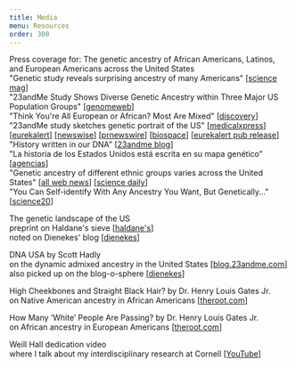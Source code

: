 ```yaml
---
title: Media
menu: Resources
order: 300
---
```

<span class="title">Press coverage for: The genetic ancestry of African Americans, Latinos, and European Americans across the United States</span>
<br/>"Genetic study reveals surprising ancestry of many Americans" [[science mag](http://news.sciencemag.org/biology/2014/12/genetic-study-reveals-surprising-ancestry-many-americans)]
<br/>"23andMe Study Shows Diverse Genetic Ancestry within Three Major US Population Groups" [[genomeweb](https://www.genomeweb.com/genetic-research/23andme-study-shows-diverse-genetic-ancestry-within-three-major-us-population)]
<br/>"Think You're All European or African? Most Are Mixed" [[discovery][discovery]]
<br/>"23andMe study sketches genetic portrait of the US" [[medicalxpress][medicalxpress]] [[eurekalert][eurekalert]] [[newswise][newswise]] [[prnewswire][prnewswire]] [[biospace][biospace]] [[eurekalert pub release][eurekalertpub]]
<br/>"History written in our DNA" [[23andme blog][23andmeblog]]
<br/>"La historia de los Estados Unidos está escrita en su mapa genético" [[agencias](http://www.agenciasinc.es/Noticias/La-historia-de-los-Estados-Unidos-esta-escrita-en-su-mapa-genetico)]
<br/>"Genetic ancestry of different ethnic groups varies across the United States" [[all web news](http://www.allwebsolutions.net/science-technology/genetic-ancestry-of-different-ethnic-groups-varies-across-the-united-states/)] [[science daily](http://www.sciencedaily.com/releases/2014/12/141218131409.htm)]
<br/>"You Can Self-identify With Any Ancestry You Want, But Genetically..." [[science20](http://www.science20.com/news_articles/you_can_selfidentify_with_any_ancestry_you_want_but_genetically-151564)]

<span class="title">The genetic landscape of the US</span>
<br/>preprint on Haldane's sieve [[haldane's][haldanes]]
<br/>noted on Dienekes' blog [[dienekes][dienekes2]]

<span class="title">DNA USA</span> 
by Scott Hadly
<br/>on the dynamic admixed ancestry in the United States [[blog.23andme.com][23andme]]
<br/>also picked up on the blog-o-sphere [[dienekes][dienekes]]

<span class="title">High Cheekbones and Straight Black Hair?</span> 
by Dr. Henry Louis Gates Jr.
<br/>on Native American ancestry in African Americans [[theroot.com][theroot-2014-04]]

<span class="title">How Many ‘White’ People Are Passing?</span> 
by Dr. Henry Louis Gates Jr.
<br/>on African ancestry in European Americans [[theroot.com][theroot-2014-03]]

<span class="title">Weill Hall dedication video</span>
<br/>where I talk about my interdisciplinary research at Cornell [[YouTube][weill]]

[23andmeblog]: http://blog.23andme.com/23andme-research/history-written-in-our-dna/
[eurekalertpub]: http://www.eurekalert.org/pub_releases/2014-12/cp-gao121114.php
[eurekalert]: http://www.eurekalert.org/pub_releases/2014-12/epr-2ss121814.php
[prnewswire]: http://www.prnewswire.com/news-releases/23andme-study-sketches-genetic-portrait-of-the-united-states-300011931.html
[biospace]: http://www.biospace.com/news_story.aspx?StoryID=358782&full=1
[newswise]: http://www.newswise.com/articles/23andme-study-sketches-genetic-portrait-of-the-united-states
[medicalxpress]: http://medicalxpress.com/news/2014-12-23andme-genetic-portrait.html
[discovery]: http://news.discovery.com/human/genetics/think-youre-all-european-or-african-most-are-mixed-141218.htm
[dienekes2]: http://dienekes.blogspot.com/2014/09/23andme-mega-study-on-different.html
[haldanes]: http://haldanessieve.org/2014/09/19/the-genetic-ancestry-of-african-latino-and-european-americans-across-the-united-states/
[weill]: http://www.youtube.com/watch?v=J3uwNFtblxs
[theroot-2014-04]: http://www.theroot.com/articles/history/2014/04/why_most_black_people_aren_t_part_indian.html
[theroot-2014-03]: http://www.theroot.com/articles/history/2014/03/how_many_white_people_have_hidden_black_ancestry.html?wpisrc=topstories 
[23andme]: http://blog.23andme.com/23andme-research/dna-usa-2/
[dienekes]: http://dienekes.blogspot.com/2014/03/admixture-in-us-populations.html
